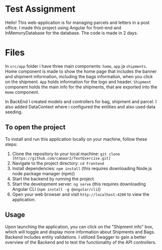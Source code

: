 # Test Assignment 

Hello! This web-application is for managing parcels and letters in a post office. I made this project using Angular for front-end and InMemoryDatabase for the database. The code is made in 2 days. 

# Files


In `src/app`  folder i have three main components:  `home`,  `app` ja  `shipments`.
Home component is made to show the home page that includes the banner and shipment information, including the bags information, when you click on the shipment. `App` holds information for the logo and header. `Shipment` component holds the main info for the shipments, that are exported into the `Home` component.

In BackEnd I created models and controllers for bag, shipment and parcel. I also added DataContext where i configured the entities and also used data seeding.

## To open the project

To install and run this application locally on your machine, follow these steps:

1. Clone the repository to your local machine: `git clone [https://github.com/camaar2/TestExercise.git]`
2. Navigate to the project directory: `cd Frontend`
3. Install dependencies: `npm install` (this requires downloading Node.js node package manager (npm))
4. Start the backend by running the project.
5. Start the development server: `ng serve` (this requires downloading Angular CLI (`npm install -g @angular/cli`))
6. Open your web browser and visit `http://localhost:4200` to view the application.


## Usage

Upon launching the application, you can click on the "Shipment info" box, which will toggle and display more information about Shipments and Bags. Backend includes entity validations. I utilized Swagger to gain a better overview of the Backend and to test the functionality of the API controllers.
